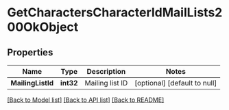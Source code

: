 # GetCharactersCharacterIdMailLists200OkObject

## Properties
Name | Type | Description | Notes
------------ | ------------- | ------------- | -------------
**MailingListId** | **int32** | Mailing list ID | [optional] [default to null]

[[Back to Model list]](../README.md#documentation-for-models) [[Back to API list]](../README.md#documentation-for-api-endpoints) [[Back to README]](../README.md)


